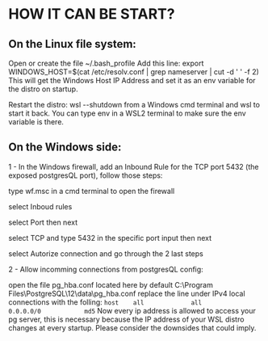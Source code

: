# HOW IT CAN BE START?

## On the Linux file system:

Open or create the file ~/.bash_profile
Add this line: export WINDOWS_HOST=$(cat /etc/resolv.conf | grep nameserver | cut -d ' ' -f 2)
This will get the Windows Host IP Address and set it as an env variable for the distro on startup.

Restart the distro: wsl --shutdown from a Windows cmd terminal and wsl to start it back. You can type env in a WSL2 terminal to make sure the env variable is there.

## On the Windows side:

1 - In the Windows firewall, add an Inbound Rule for the TCP port 5432 (the exposed postgresQL port), follow those steps:

type wf.msc in a cmd terminal to open the firewall

select Inboud rules

select Port then next

select TCP and type 5432 in the specific port input then next

select Autorize connection and go through the 2 last steps

2 - Allow incomming connections from postgresQL config:

open the file pg_hba.conf located here by default C:\Program Files\PostgreSQL\12\data\pg_hba.conf
replace the line under IPv4 local connections with the folling:
`host    all             all             0.0.0.0/0            md5`
Now every ip address is allowed to access your pg server, this is necessary because the IP address of your WSL distro changes at every startup. Please consider the downsides that could imply.